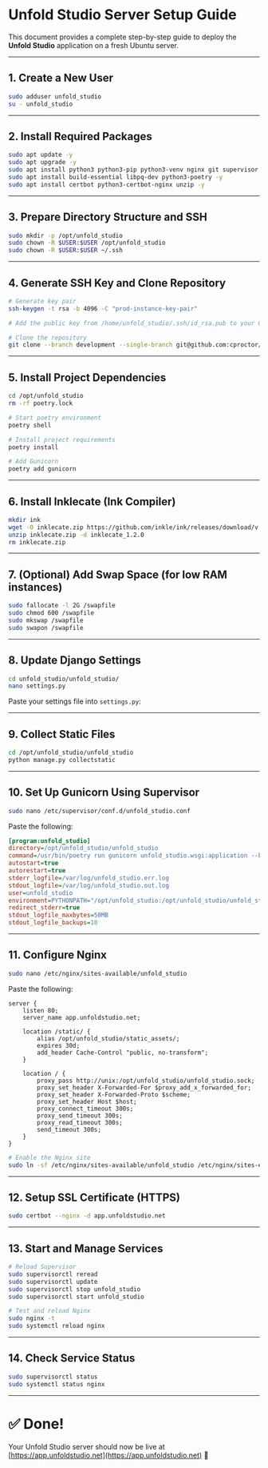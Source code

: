 # Unfold Studio Server Setup Guide

This document provides a complete step-by-step guide to deploy the **Unfold Studio** application on a fresh Ubuntu server.

---

## 1. Create a New User

```bash
sudo adduser unfold_studio
su - unfold_studio
```

---

## 2. Install Required Packages

```bash
sudo apt update -y
sudo apt upgrade -y
sudo apt install python3 python3-pip python3-venv nginx git supervisor -y
sudo apt install build-essential libpq-dev python3-poetry -y
sudo apt install certbot python3-certbot-nginx unzip -y
```

---

## 3. Prepare Directory Structure and SSH

```bash
sudo mkdir -p /opt/unfold_studio
sudo chown -R $USER:$USER /opt/unfold_studio
sudo chown -R $USER:$USER ~/.ssh
```

---

## 4. Generate SSH Key and Clone Repository

```bash
# Generate key pair
ssh-keygen -t rsa -b 4096 -C "prod-instance-key-pair"

# Add the public key from /home/unfold_studio/.ssh/id_rsa.pub to your GitHub account

# Clone the repository
git clone --branch development --single-branch git@github.com:cproctor/unfold_studio.git /opt/unfold_studio
```

---

## 5. Install Project Dependencies

```bash
cd /opt/unfold_studio
rm -rf poetry.lock

# Start poetry environment
poetry shell

# Install project requirements
poetry install

# Add Gunicorn
poetry add gunicorn
```

---

## 6. Install Inklecate (Ink Compiler)

```bash
mkdir ink
wget -O inklecate.zip https://github.com/inkle/ink/releases/download/v.1.2.0/inklecate_linux.zip
unzip inklecate.zip -d inklecate_1.2.0
rm inklecate.zip
```

---

## 7. (Optional) Add Swap Space (for low RAM instances)

```bash
sudo fallocate -l 2G /swapfile
sudo chmod 600 /swapfile
sudo mkswap /swapfile
sudo swapon /swapfile
```

---

## 8. Update Django Settings

```bash
cd unfold_studio/unfold_studio/
nano settings.py
```

Paste your settings file into `settings.py`:


---

## 9. Collect Static Files

```bash
cd /opt/unfold_studio/unfold_studio
python manage.py collectstatic
```

---

## 10. Set Up Gunicorn Using Supervisor

```bash
sudo nano /etc/supervisor/conf.d/unfold_studio.conf
```

Paste the following:

```ini
[program:unfold_studio]
directory=/opt/unfold_studio/unfold_studio
command=/usr/bin/poetry run gunicorn unfold_studio.wsgi:application --bind unix:/opt/unfold_studio/unfold_studio.sock --workers 3 --threads 2 --log-level debug
autostart=true
autorestart=true
stderr_logfile=/var/log/unfold_studio.err.log
stdout_logfile=/var/log/unfold_studio.out.log
user=unfold_studio
environment=PYTHONPATH="/opt/unfold_studio:/opt/unfold_studio/unfold_studio",DJANGO_SETTINGS_MODULE="unfold_studio.settings"
redirect_stderr=true
stdout_logfile_maxbytes=50MB
stdout_logfile_backups=10
```

---

## 11. Configure Nginx

```bash
sudo nano /etc/nginx/sites-available/unfold_studio
```

Paste the following:

```nginx
server {
    listen 80;
    server_name app.unfoldstudio.net;

    location /static/ {
        alias /opt/unfold_studio/static_assets/;
        expires 30d;
        add_header Cache-Control "public, no-transform";
    }

    location / {
        proxy_pass http://unix:/opt/unfold_studio/unfold_studio.sock;
        proxy_set_header X-Forwarded-For $proxy_add_x_forwarded_for;
        proxy_set_header X-Forwarded-Proto $scheme;
        proxy_set_header Host $host;
        proxy_connect_timeout 300s;
        proxy_send_timeout 300s;
        proxy_read_timeout 300s;
        send_timeout 300s;
    }
}
```

```bash
# Enable the Nginx site
sudo ln -sf /etc/nginx/sites-available/unfold_studio /etc/nginx/sites-enabled/
```

---

## 12. Setup SSL Certificate (HTTPS)

```bash
sudo certbot --nginx -d app.unfoldstudio.net
```

---

## 13. Start and Manage Services

```bash
# Reload Supervisor
sudo supervisorctl reread
sudo supervisorctl update
sudo supervisorctl stop unfold_studio
sudo supervisorctl start unfold_studio

# Test and reload Nginx
sudo nginx -t
sudo systemctl reload nginx
```

---

## 14. Check Service Status

```bash
sudo supervisorctl status
sudo systemctl status nginx
```

---

# ✅ Done!

Your Unfold Studio server should now be live at [https://app.unfoldstudio.net](https://app.unfoldstudio.net) 🚀

